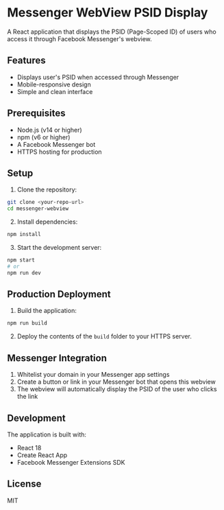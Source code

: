 # Messenger WebView PSID Display

A React application that displays the PSID (Page-Scoped ID) of users who access it through Facebook Messenger's webview.

## Features

- Displays user's PSID when accessed through Messenger
- Mobile-responsive design
- Simple and clean interface

## Prerequisites

- Node.js (v14 or higher)
- npm (v6 or higher)
- A Facebook Messenger bot
- HTTPS hosting for production

## Setup

1. Clone the repository:
```bash
git clone <your-repo-url>
cd messenger-webview
```

2. Install dependencies:
```bash
npm install
```

3. Start the development server:
```bash
npm start
# or
npm run dev
```

## Production Deployment

1. Build the application:
```bash
npm run build
```

2. Deploy the contents of the `build` folder to your HTTPS server.

## Messenger Integration

1. Whitelist your domain in your Messenger app settings
2. Create a button or link in your Messenger bot that opens this webview
3. The webview will automatically display the PSID of the user who clicks the link

## Development

The application is built with:
- React 18
- Create React App
- Facebook Messenger Extensions SDK

## License

MIT 